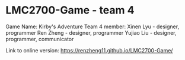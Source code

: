 # LMC2700-Game - team 4
Game Name: Kirby's Adventure
Team 4 member:
Xinen Lyu - designer, programmer
Ren Zheng - designer, programmer
Yujiao Liu - designer, programmer, communicator

Link to online version: https://renzheng11.github.io/LMC2700-Game/

